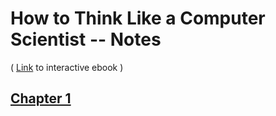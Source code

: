 # How to Think Like a Computer Scientist -- Notes

( [Link](https://runestone.academy/ns/books/published/thinkcspy/index.html) to interactive ebook )

## [Chapter 1](https://github.com/cypherlux/think-like-a-computer-scientist/blob/main/chapter_1.md)


